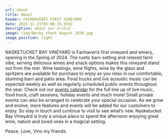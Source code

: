 ```yaml
---
url: about
title: About
header: FAIRHAVENTS FIRST VINEYARD
date: 2023-11-21T03:08:15.939Z
description: about our orchid
image: /img/Becky shoot August 2020.jpg
image_position: right
---
```

NASKETUCKET BAY VINEYARD is Fairhaven’s first vineyard and winery, opening in the Spring of 2024. The rustic barn setting and relaxed farm vibe, serving delicious wines and snack options makes this vineyard stand out from the rest. Wine tastings, wine flights, wine by the glass and spritzers are available for purchase to enjoy as you relax in our comfortable, stunning barn and patio area. Food trucks and live acoustic music can be expected weekly as well as regularly scheduled public events throughout the year. Check out our [events calendar](/events#calendar) for the full line up of live music, food truck, craft sessions, holiday events and much more! Small private events can also be arranged to celebrate your special occasion. As we grow and evolve, more features and events will be added for our customers to enjoy. So stay in touch and continue to visit to see what’s new. Nasketucket Bay Vineyard is truly a unique place to spend the afternoon enjoying great wine, nature and loved ones in a magical setting.

Peace, Love, Vino my friends.